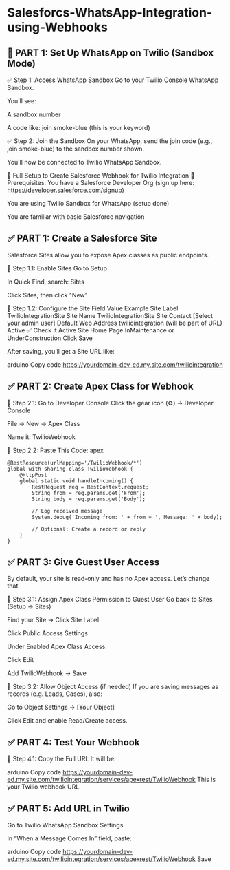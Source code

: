 # Salesforcs-WhatsApp-Integration-using-Webhooks

## 🔁 PART 1: Set Up WhatsApp on Twilio (Sandbox Mode)
✅ Step 1: Access WhatsApp Sandbox
Go to your Twilio Console WhatsApp Sandbox.

You’ll see:

A sandbox number

A code like: join smoke-blue (this is your keyword)

✅ Step 2: Join the Sandbox
On your WhatsApp, send the join code (e.g., join smoke-blue) to the sandbox number shown.

You’ll now be connected to Twilio WhatsApp Sandbox.

🔁 Full Setup to Create Salesforce Webhook for Twilio Integration
🔧 Prerequisites:
You have a Salesforce Developer Org (sign up here: https://developer.salesforce.com/signup)

You are using Twilio Sandbox for WhatsApp (setup done)

You are familiar with basic Salesforce navigation

## ✅ PART 1: Create a Salesforce Site
Salesforce Sites allow you to expose Apex classes as public endpoints.

🔹 Step 1.1: Enable Sites
Go to Setup

In Quick Find, search: Sites

Click Sites, then click "New"

🔹 Step 1.2: Configure the Site
Field	Value Example
Site Label	TwilioIntegrationSite
Site Name	TwilioIntegrationSite
Site Contact	[Select your admin user]
Default Web Address	twiliointegration (will be part of URL)
Active	✅ Check it
Active Site Home Page	InMaintenance or UnderConstruction
Click Save	

After saving, you’ll get a Site URL like:

arduino
Copy code
https://yourdomain-dev-ed.my.site.com/twiliointegration
## ✅ PART 2: Create Apex Class for Webhook
🔹 Step 2.1: Go to Developer Console
Click the gear icon (⚙️) → Developer Console

File → New → Apex Class

Name it: TwilioWebhook

🔹 Step 2.2: Paste This Code:
apex

    @RestResource(urlMapping='/TwilioWebhook/*')
    global with sharing class TwilioWebhook {
        @HttpPost
        global static void handleIncoming() {
            RestRequest req = RestContext.request;
            String from = req.params.get('From');
            String body = req.params.get('Body');
    
            // Log received message
            System.debug('Incoming from: ' + from + ', Message: ' + body);
    
            // Optional: Create a record or reply
        }
    }
## ✅ PART 3: Give Guest User Access
By default, your site is read-only and has no Apex access. Let’s change that.

🔹 Step 3.1: Assign Apex Class Permission to Guest User
Go back to Sites (Setup → Sites)

Find your Site → Click Site Label

Click Public Access Settings

Under Enabled Apex Class Access:

Click Edit

Add TwilioWebhook → Save

🔹 Step 3.2: Allow Object Access (if needed)
If you are saving messages as records (e.g. Leads, Cases), also:

Go to Object Settings → [Your Object]

Click Edit and enable Read/Create access.

## ✅ PART 4: Test Your Webhook
🔹 Step 4.1: Copy the Full URL
It will be:

arduino
Copy code
https://yourdomain-dev-ed.my.site.com/twiliointegration/services/apexrest/TwilioWebhook
This is your Twilio webhook URL.

## ✅ PART 5: Add URL in Twilio
Go to Twilio WhatsApp Sandbox Settings

In “When a Message Comes In” field, paste:

arduino
Copy code
https://yourdomain-dev-ed.my.site.com/twiliointegration/services/apexrest/TwilioWebhook
Save

